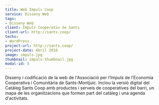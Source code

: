 ```yaml
---
title: Web Impuls Coop
service: Disseny Web
tags:
- Disseny Web
client: Impuls Cooperatiu de Sants
client-url: http://sants.coop/
techs:
- WordPress
project-url: http://sants.coop/
project-date: Abril 2016
image: impuls.jpg
thumbnail: impuls-thumbnail.jpg
modal-id: 5
---
```

Disseny i codificació de la web de l'Associació per l’Impuls de l’Economia Cooperativa i Comunitària de Sants-Montjuic. Inclou la versió digital del Catàleg Sants Coop amb productes i serveis de cooperatives del barri, un mapa de les organitzacions que formen part del catàleg i una agenda d'activitats.
